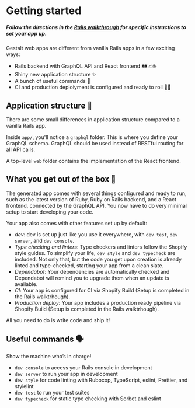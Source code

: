 # Getting started

##### _Follow the directions in the [Rails walkthrough](https://platform-docs.docs.shopify.io/getting_started/rails-walkthrough) for specific instructions to set your app up._

Gestalt web apps are different from vanilla Rails apps in a few exciting ways:

- Rails backend with GraphQL API and React frontend 🛤📈☕️
- Shiny new application structure ✨
- A bunch of useful commands 🤖
- CI and production deploiyment is configured and ready to roll 🚢🚀

## Application structure 🧩

There are some small differences in application structure compared to a vanilla Rails app.

Inside `app/`, you'll notice a `graphql` folder. This is where you define your GraphQL schema. GraphQL should be used instead of RESTful routing for all API calls.

A top-level `web` folder contains the implementation of the React frontend.

## What you get out of the box 💎

The generated app comes with several things configured and ready to run, such as the latest version of Ruby, Ruby on Rails backend, and a React frontend, connected by the GraphQL API. You now have to do very minimal setup to start developing your code.

Your app also comes with other features set up by default:

- _dev_: dev is set up just like you use it everywhere, with `dev test`, `dev server`, and `dev console`.
- _Type checking and linters_: Type checkers and linters follow the Shopify style guides. To simplify your life, `dev style` and `dev typecheck` are included. Not only that, but the code you get upon creation is already linted and type-checked, starting your app from a clean slate.
- _Dependabot_: Your dependencies are automatically checked and Dependabot will remind you to upgrade them when an update is available.
- _CI_: Your app is configured for CI via Shopify Build (Setup is completed in the Rails walktrhough).
- _Production deploy_: Your app includes a production ready pipeline via Shopify Build (Setup is completed in the Rails walktrhough).

All you need to do is write code and ship it!

## Useful commands 🗣

Show the machine who’s in charge!

- `dev console` to access your Rails console in development
- `dev server` to run your app in development
- `dev style` for code linting with Rubocop, TypeScript, eslint, Prettier, and stylelint
- `dev test` to run your test suites
- `dev typecheck` for static type checking with Sorbet and eslint
